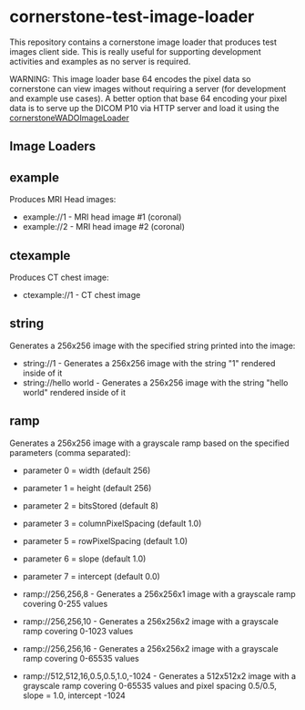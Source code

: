 cornerstone-test-image-loader
=============================

This repository contains a cornerstone image loader that produces test images client side.  This is really
useful for supporting development activities and examples as no server is required.

WARNING: This image loader base 64 encodes the pixel data so cornerstone can view images without requiring
a server (for development and example use cases).  A better option that base 64 encoding your pixel data
is to serve up the DICOM P10 via HTTP server and load it using the
[cornerstoneWADOImageLoader](https://github.com/chafey/cornerstoneWADOImageLoader)

Image Loaders
-------------

example
-------
Produces MRI Head images:

* example://1 - MRI head image #1 (coronal)
* example://2 - MRI head image #2 (coronal)

ctexample
---------

Produces CT chest image:
* ctexample://1 - CT chest image


string
---------
Generates a 256x256 image with the specified string printed into the image:

* string://1 - Generates a 256x256 image with the string "1" rendered inside of it
* string://hello world - Generates a 256x256 image with the string "hello world" rendered inside of it

ramp
----
Generates a 256x256 image with a grayscale ramp based on the specified parameters (comma separated):
* parameter 0 = width (default 256)
* parameter 1 = height (default 256)
* parameter 2 = bitsStored (default 8)
* parameter 3 = columnPixelSpacing (default 1.0)
* parameter 5 = rowPixelSpacing (default 1.0)
* parameter 6 = slope (default 1.0)
* parameter 7 = intercept (default 0.0)

* ramp://256,256,8 - Generates a 256x256x1 image with a grayscale ramp covering 0-255 values
* ramp://256,256,10 - Generates a 256x256x2 image with a grayscale ramp covering 0-1023 values
* ramp://256,256,16 - Generates a 256x256x2 image with a grayscale ramp covering 0-65535 values
* ramp://512,512,16,0.5,0.5,1.0,-1024 - Generates a 512x512x2 image with a grayscale ramp covering 0-65535 values and pixel spacing 0.5/0.5, slope = 1.0, intercept -1024


